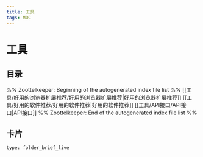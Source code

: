 ```yaml
---
title: 工具
tags: MOC
---
```

# 工具

## 目录



%% Zoottelkeeper: Beginning of the autogenerated index file list  %%
 [[工具/好用的浏览器扩展推荐/好用的浏览器扩展推荐|好用的浏览器扩展推荐]]
 [[工具/好用的软件推荐/好用的软件推荐|好用的软件推荐]]
 [[工具/API接口/API接口|API接口]]
%% Zoottelkeeper: End of the autogenerated index file list  %%












## 卡片

```ccard
type: folder_brief_live
```



















